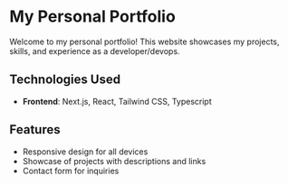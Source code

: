 # My Personal Portfolio

Welcome to my personal portfolio! This website showcases my projects, skills, and experience as a developer/devops. 

## Technologies Used

- **Frontend**: Next.js, React, Tailwind CSS, Typescript

## Features

- Responsive design for all devices
- Showcase of projects with descriptions and links
- Contact form for inquiries
